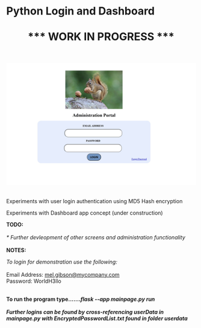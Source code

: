 # Python Login and Dashboard </br></br><center>*** WORK IN PROGRESS ***</center>
</br></br>
<img src="screenshot.jpg" alt="Italian Trulli"></br></br>

Experiments with user login authentication using MD5 Hash encryption

Experiments with Dashboard app concept (under construction)

<b>TODO:</b></br></br>
<i>* Further devleopment of other screens and administration functionality</i>
</br></br>
<b>NOTES:</b>
</br>

<i>To login for demonstration use the following:</i></br></br>
Email Address: mel.gibson@mycompany.com</br>
Password: WorldH3llo

</br>
<b>To run the program type.......<i>flask --app mainpage.py run</i></b>
</br>

</br>
<i><b>Further logins can be found by cross-referencing userData in mainpage.py with EncryptedPasswordList.txt found in folder userdata</b></i>

